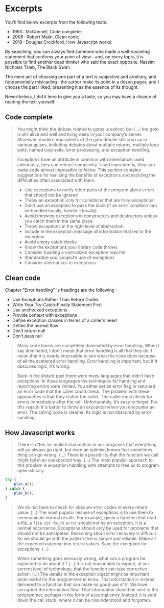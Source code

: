 # Excerpts

You'll find below excerpts from the following texts:

* 1993 : McConnell, Code complete;
* 2008 : Robert Matin, Clean code;
* 2018 : Douglas Crockford, How Javascript works.

By searching, you can always find someone who made a well-sounding statement that confirms your point of view - and, on every topic, it is possible to find another dead thinker who said the exact opposite.
Nassim Nicholas Taleb, The Black Swan

The mere act of choosing one part of a text is subjective and arbitrary, and fundamentally misleading : the author make its point in a dozen pages, and I choose the part I liked, presenting it as the essence of its thought.

Nevertheless, I did it here to give you a taste, so you may have a chance of reading the text yourself.

## Code complete

> You might think the debate related to gotos is extinct, but (...) the goto is still alive and well and living deep in your company’s server. Moreover, modern equivalents of the goto debate still crop up in various guises, including debates about multiple returns, multiple loop exits, named loop exits, error processing, and exception handling.
>
> Exceptions have an attribute in common with inheritance: used judiciously, they can reduce complexity. Used imprudently, they can make code almost impossible to follow. This section contains suggestions for realizing the benefits of exceptions and avoiding the difficulties often associated with them.
>
> * Use exceptions to notify other parts of the program about errors that should not be ignored
> * Throw an exception only for conditions that are truly exceptional
> * Don’t use an exception to pass the buck (if an error condition can be handled locally, handle it locally)
> * Avoid throwing exceptions in constructors and destructors unless you catch them in the same place
> * Throw exceptions at the right level of abstraction
> * Include in the exception message all information that led to the exception
> * Avoid empty catch blocks
> * Know the exceptions your library code throws
> * Consider building a centralized exception reporter
> * Standardize your project’s use of exceptions
> * Consider alternatives to exceptions

## Clean code

Chapter "Error handling" 's headings are the following :

* Use Exceptions Rather Than Return Codes
* Write Your Try-Catch-Finally Statement First
* Use unchecked exceptions
* Provide context with exceptions
* Define exception classes in terms of a caller's need
* Define the normal flow
* Don't return null
* Don't pass null

> Many code bases are completely dominated by error handling. When I say dominated, I don’t mean that error handling is all that they do. I mean that it is nearly impossible to see what the code does because of all the scattered error handling. Error handling is important, but if it obscures logic, it’s wrong.
>
> Back in the distant past there were many languages that didn’t have exceptions. In those languages the techniques for handling and reporting errors were limited. You either set an error flag or returned an error code that the caller could check. The problem with these approaches is that they clutter the caller. The caller must check for errors immediately after the call. Unfortunately, it’s easy to forget. For this reason it is better to throw an exception when you encounter an error. The calling code is cleaner. Its logic is not obscured by error handling.

## How Javascript works

> There is often an implicit assumption in our programs that everything will go always go right, but even an optimist knows that sometimes thing can go wrong. (...) There is a possibility that the function we call might fail in an unexpected way.  (...) The most popular approach to this problem is exception handling with attempts to free us to program optimistically.

```javascript
try {
    plan_a();
} catch {
    plan_b();
}
```

> We do not have to check for obscure error codes in every return value. (...)
> The most popular misuse of exceptions is to use them to communicate normal results. For example, given a function that read a file, a `file not found error` should not be an exception. It is a normal occurrence. Exceptions should only be used for problems that should not be anticipated.
> Reasoning about error recovery is difficult. So we should go with the pattern that is simple and reliable. Make all the expected outcome into return values. Save the exception for exceptions. (...)
>
> When something goes seriously wrong, what can a program be expected to do about it ? (...)
> It is not reasonable to expect, at our current level of technology, that the function can take corrective action. (...)
> The details in the exception object might be important ands useful for the programmer to know. That information is instead delivered to a function that can make no good use of it. We have corrupted the information flow. That information should be sent to the programmer, perhaps in the form of a journal entry. Instead, it is sent down the call stack, where it can be misunderstood and forgotten.

[//]: # (TODO: Ajouter le passage sur l'appelant qui ne sait pas quoi faire parce qu'il n'a pas le contexte.)

